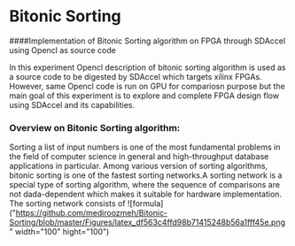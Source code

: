 
# Bitonic Sorting
####Implementation of Bitonic Sorting algorithm on FPGA through SDAccel using Opencl as source code

In this experiment Opencl description of bitonic sorting algorithm is used as a source code to be digested by SDAccel which targets xilinx FPGAs. However, same Opencl code is run on GPU for compariosn purpose but the main goal of this experiment is to explore and complete FPGA design flow using SDAccel and its capabilities.

### Overview on Bitonic Sorting algorithm:

Sorting a list of input numbers is one of the most fundamental problems in the field of computer science in general and high-throughput database applications in particular. Among various version of sorting algorithms, bitonic sorting is one of the fastest sorting networks.A sorting network is a special type of sorting algorithm, where the sequence of comparisons are not dada-dependent which makes it suitable for hardware implementation. The sorting network consists of ![formula]("https://github.com/mediroozmeh/Bitonic-Sorting/blob/master/Figures/latex_df563c4ffd98b71415248b56a1fff45e.png"  width="100" hight="100")







